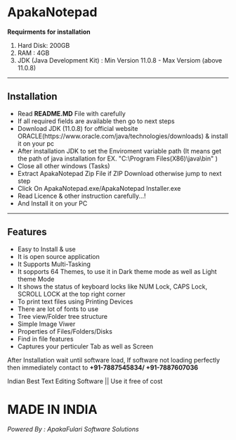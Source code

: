 # ApakaNotepad

<b>Requirments for installation</b>
<ol>
  <li>Hard Disk: 200GB</li>
  <li>RAM : 4GB</li>
  <li>JDK (Java Development Kit) : Min Version 11.0.8 - Max Versiom (above 11.0.8)</li>
</ol>

<hr>
<h2>Installation</h2>
<ul>
  <li>Read <b>README.MD</b> File with carefully</li>
  <li>If all required fields are available then go to next steps</li>
  <li>Download JDK (11.0.8) for official website ORACLE(https://www.oracle.com/java/technologies/downloads) & install it on your pc </li>
  <li>After installation JDK to set the Enviroment variable path (It means get the path of java installation for EX. "C:\Program Files(X86)\java\bin" )</li>
  <li>Close all other windows (Tasks)</li>
  <li>Extract ApakaNotepad Zip File if ZIP Download otherwise jump to next step</li>
  <li>Click On ApakaNotepad.exe/ApakaNotepad Installer.exe</li>
  <li>Read Licence & other instruction carefully...!</li>
  <li>And Install it on your PC</li>
</ul>
<hr>
<h2>Features</h2>
<ul>
  <li>Easy to Install & use</li>
  <li>It is open source application</li>
  <li>It Supports Multi-Tasking</li>
  <li>It sopports 64 Themes, to use it in Dark theme mode as well as Light theme Mode</li>
  <li>It shows the status of keyboard locks like NUM Lock, CAPS Lock, SCROLL LOCK at the top right corner</li>
  <li>To print text files using Printing Devices </li>
  <li>There are lot of fonts to use</li>
  <li>Tree view/Folder tree structure</li>
  <li>Simple Image Viwer</li>
  <li>Properties of Files/Folders/Disks</li>
  <li>Find in file features</li>
  <li>Captures your perticuler Tab as well as Screen </li>
</ul>
<p>
  After Installation wait until software load, If software not loading perfectly then immediately contact to <b><tel>+91-7887545834</tel>/ <tel>+91-7887607036</tel></b>
</p>

Indian Best Text Editing Software || Use it free of cost
<h1>MADE IN INDIA</h1>
<h6>Powered By : ApakaFulari Software Solutions</h6>
